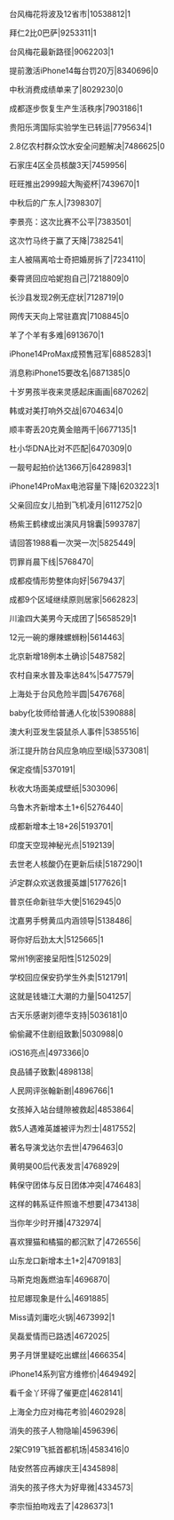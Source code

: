 台风梅花将波及12省市|10538812|1

拜仁2比0巴萨|9253311|1

台风梅花最新路径|9062203|1

提前激活iPhone14每台罚20万|8340696|0

中秋消费成绩单来了|8029230|0

成都逐步恢复生产生活秩序|7903186|1

贵阳乐湾国际实验学生已转运|7795634|1

2.8亿农村群众饮水安全问题解决|7486625|0

石家庄4区全员核酸3天|7459956|

旺旺推出2999超大陶瓷杯|7439670|1

中秋后的广东人|7398307|

李景亮：这次比赛不公平|7383501|

这次竹马终于赢了天降|7382541|

主人被隔离哈士奇把婚房拆了|7234110|

秦霄贤回应哈妮抱自己|7218809|0

长沙县发现2例无症状|7128719|0

网传天天向上常驻嘉宾|7108845|0

羊了个羊有多难|6913670|1

iPhone14ProMax成预售冠军|6885283|1

消息称iPhone15要改名|6871385|0

十岁男孩半夜来灵感起床画画|6870262|

韩或对美打响外交战|6704634|0

顺丰寄丢20克黄金赔两千|6677135|1

杜小华DNA比对不匹配|6470309|0

一靓号起拍价达1366万|6428983|1

iPhone14ProMax电池容量下降|6203223|1

父亲回应女儿拍到飞机凌月|6112752|0

杨紫王鹤棣或出演风月锦囊|5993787|

请回答1988看一次哭一次|5825449|

罚罪肖晨下线|5768470|

成都疫情形势整体向好|5679437|

成都9个区域继续原则居家|5662823|

川渝四大美男今天成团了|5658529|1

12元一碗的爆辣螺蛳粉|5614463|

北京新增18例本土确诊|5487582|

农村自来水普及率达84%|5477579|

上海处于台风危险半圆|5476768|

baby化妆师给普通人化妆|5390888|

澳大利亚发生袋鼠杀人事件|5385516|

浙江提升防台风应急响应至Ⅰ级|5373081|

保定疫情|5370191|

秋收大场面美成壁纸|5303096|

乌鲁木齐新增本土1+6|5276440|

成都新增本土18+26|5193701|

印度天空现神秘光点|5192139|

去世老人核酸仍在更新后续|5187290|1

泸定群众欢送救援英雄|5177626|1

普京任命新驻华大使|5162945|0

沈嘉男手劈黄瓜内涵领导|5138486|

哥你好后劲太大|5125665|1

常州1例密接呈阳性|5125029|

学校回应保安扔学生外卖|5121791|

这就是钱塘江大潮的力量|5041257|

古天乐感谢刘德华支持|5036181|0

偷偷藏不住剧组致歉|5030988|0

iOS16亮点|4973366|0

良品铺子致歉|4898138|

人民网评张翰新剧|4896766|1

女孩掉入站台缝隙被救起|4853864|

救5人遇难英雄被评为烈士|4817552|

著名导演戈达尔去世|4796463|0

黄明昊00后代表发言|4768929|

韩保守团体与反日团体冲突|4746483|

这样的韩系证件照谁不想要|4734138|

当你年少时开播|4732974|

喜欢狸猫和橘猫的都沉默了|4726556|

山东龙口新增本土1+2|4709183|

马斯克炮轰燃油车|4696870|

拉尼娜现象是什么|4691885|

Miss请刘庸吃火锅|4673992|1

吴磊爱情而已路透|4672025|

男子月饼里疑吃出螺丝|4666354|

iPhone14系列官方维修价|4649492|

看千金丫环得了催更症|4628141|

上海全力应对梅花考验|4602928|

消失的孩子人物隐喻|4596396|

2架C919飞抵首都机场|4583416|0

陆安然答应再嫁庆王|4345898|

消失的孩子佟大为好卑微|4334573|

李宗恒拍吻戏去了|4286373|1

